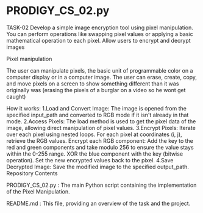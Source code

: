 # PRODIGY_CS_02.py

TASK-02
Develop a simple image encryption tool using pixel manipulation. You can perform operations like swapping pixel values or applying a basic mathematical operation to each pixel. Allow users to encrypt and decrypt images


Pixel manipulation

The user can manipulate pixels, the basic unit of programmable color on a computer display or in a computer image. The user can erase, create, copy, and move pixels on a screen to show something different than it was originally was (erasing the pixels of a burglar on a video so he wont get caught)

How it works: 
1.Load and Convert Image:
The image is opened from the specified input_path and converted to RGB mode if it isn't already in that mode.
2.Access Pixels:
The load method is used to get the pixel data of the image, allowing direct manipulation of pixel values. 
3.Encrypt Pixels:
Iterate over each pixel using nested loops. For each pixel at coordinates (i, j), retrieve the RGB values. Encrypt each RGB component: Add the key to the red and green components and take modulo 256 to ensure the value stays within the 0-255 range. XOR the blue component with the key (bitwise operation). Set the new encrypted values back to the pixel. 
4.Save Decrypted Image:
Save the modified image to the specified output_path.
Repository Contents

PRODIGY_CS_02.py : The main Python script containing the implementation of the Pixel Manipulation.

README.md : This file, providing an overview of the task and the project.
